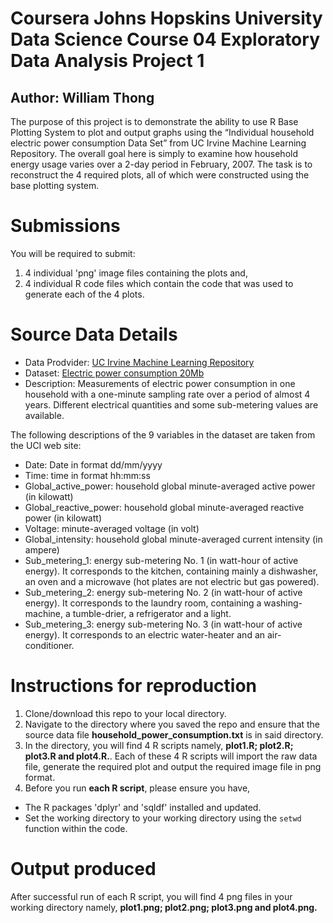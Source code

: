# Coursera Johns Hopskins University Data Science Course 04 Exploratory Data Analysis Project 1
## Author:  William Thong

The purpose of this project is to demonstrate the ability to use R Base Plotting System to plot and output graphs using the “Individual household electric power consumption Data Set” from UC Irvine Machine Learning Repository.  The overall goal here is simply to examine how household energy usage varies over a 2-day period in February, 2007.  The task is to reconstruct the 4 required plots, all of which were constructed using the base plotting system.    

# Submissions
You will be required to submit:    

1. 4 individual 'png' image files containing the plots and,    
2. 4 individual R code files which contain the code that was used to generate each of the 4 plots.    

# Source Data Details    

* Data Prodvider: [UC Irvine Machine Learning Repository](http://archive.ics.uci.edu/ml/)
* Dataset: [Electric power consumption 20Mb](https://d396qusza40orc.cloudfront.net/exdata%2Fdata%2Fhousehold_power_consumption.zip)
* Description: Measurements of electric power consumption in one household with a one-minute sampling rate over a period of almost 4 years. Different electrical quantities and some sub-metering values are available.     

The following descriptions of the 9 variables in the dataset are taken from the UCI web site:     

* Date: Date in format dd/mm/yyyy     
* Time: time in format hh:mm:ss
* Global_active_power: household global minute-averaged active power (in kilowatt)
* Global_reactive_power: household global minute-averaged reactive power (in kilowatt)
* Voltage: minute-averaged voltage (in volt)
* Global_intensity: household global minute-averaged current intensity (in ampere)
* Sub_metering_1: energy sub-metering No. 1 (in watt-hour of active energy). It corresponds to the kitchen, containing mainly a dishwasher, an oven and a microwave (hot plates are not electric but gas powered).
* Sub_metering_2: energy sub-metering No. 2 (in watt-hour of active energy). It corresponds to the laundry room, containing a washing-machine, a tumble-drier, a refrigerator and a light.
* Sub_metering_3: energy sub-metering No. 3 (in watt-hour of active energy). It corresponds to an electric water-heater and an air-conditioner.

# Instructions for reproduction

1. Clone/download this repo to your local directory.  
2. Navigate to the directory where you saved the repo and ensure that the source data file **household_power_consumption.txt** is in said directory.
3. In the directory, you will find 4 R scripts namely, **plot1.R; plot2.R; plot3.R and plot4.R.**.  Each of these 4 R scripts will import the raw data file, generate the required plot and output the required image file in png format.
4. Before you run **each R script**, please ensure you have,  
  * The R packages 'dplyr' and 'sqldf' installed and updated.
  * Set the working directory to your working directory using the ```setwd``` function within the code.  

# Output produced
After successful run of each R script, you will find 4 png files in your working directory namely, **plot1.png; plot2.png; plot3.png and  plot4.png.**





